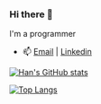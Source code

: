 ### Hi there 👋
I'm a programmer
- 📫 [Email](mailto:hannguyen.win@gmail.com) | [Linkedin](https://www.linkedin.com/in/tan-han-nguyen/)

[![Han's GitHub stats](https://github-readme-stats.vercel.app/api?username=han-nwin&show_icons=true&theme=catppuccin_mocha)](https://github.com/han-nwin/github-readme-stats)

[![Top Langs](https://github-readme-stats.vercel.app/api/top-langs/?username=han-nwin&hide_progress=true&show_icons=true&theme=catppuccin_mocha)](https://github.com/han-nwin/github-readme-stats)

